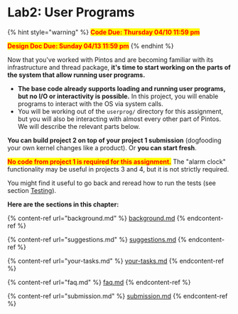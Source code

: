 # Lab2: User Programs

{% hint style="warning" %}
<mark style="color:red;">**Code Due: Thursday 04/10 11:59 pm**</mark>

<mark style="color:red;">**Design Doc Due: Sunday 04/13 11:59 pm**</mark>
{% endhint %}

Now that you've worked with Pintos and are becoming familiar with its infrastructure and thread package, **it's time to start working on the parts of the system that allow running user programs.**

* **The base code already supports loading and running user programs, but no I/O or interactivity is possible.** In this project, you will enable programs to interact with the OS via system calls.
* You will be working out of the `userprog/` directory for this assignment, but you will also be interacting with almost every other part of Pintos. We will describe the relevant parts below.

**You can build project 2 on top of your project 1 submission** (dogfooding your own kernel changes like a product). Or **you can start fresh**.

<mark style="color:red;">**No code from project 1 is required for this assignment.**</mark> The "alarm clock" functionality may be useful in projects 3 and 4, but it is not strictly required.

You might find it useful to go back and reread how to run the tests (see section [Testing](../../getting-started/debug-and-test/testing.md)).

**Here are the sections in this chapter:**

{% content-ref url="background.md" %}
[background.md](background.md)
{% endcontent-ref %}

{% content-ref url="suggestions.md" %}
[suggestions.md](suggestions.md)
{% endcontent-ref %}

{% content-ref url="your-tasks.md" %}
[your-tasks.md](your-tasks.md)
{% endcontent-ref %}

{% content-ref url="faq.md" %}
[faq.md](faq.md)
{% endcontent-ref %}

{% content-ref url="submission.md" %}
[submission.md](submission.md)
{% endcontent-ref %}
